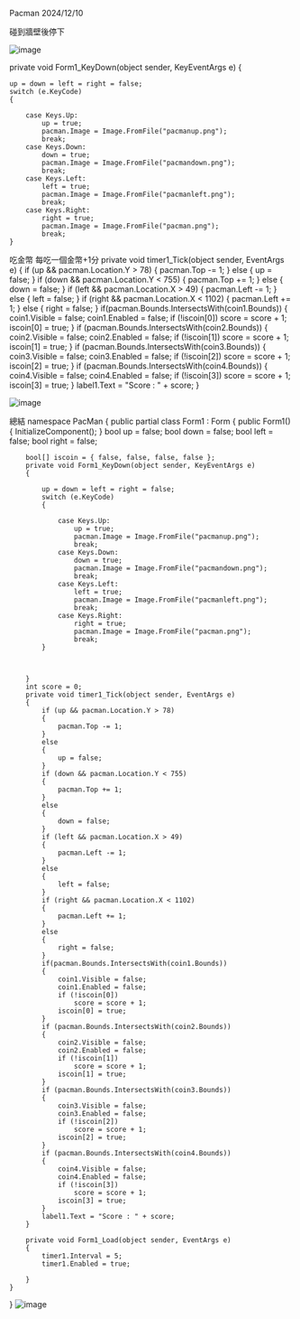 Pacman 2024/12/10


碰到牆壁後停下

![image](https://github.com/user-attachments/assets/718f7925-fc98-4d69-b902-230913fdcb8e)



private void Form1_KeyDown(object sender, KeyEventArgs e)
{

    up = down = left = right = false;
    switch (e.KeyCode)
    {

        case Keys.Up:
            up = true;
            pacman.Image = Image.FromFile("pacmanup.png");
            break;
        case Keys.Down:
            down = true;
            pacman.Image = Image.FromFile("pacmandown.png");
            break;
        case Keys.Left:
            left = true;
            pacman.Image = Image.FromFile("pacmanleft.png");
            break;
        case Keys.Right:
            right = true;
            pacman.Image = Image.FromFile("pacman.png");
            break;
    }
吃金幣 每吃一個金幣+1分
        private void timer1_Tick(object sender, EventArgs e)
    {
        if (up && pacman.Location.Y > 78)
        {
            pacman.Top -= 1;
        }
        else
        {
            up = false;
        }
        if (down && pacman.Location.Y < 755)
        {
            pacman.Top += 1;
        }
        else
        {
            down = false;
        }
        if (left && pacman.Location.X > 49)
        {
            pacman.Left -= 1;
        }
        else
        {
            left = false;
        }
        if (right && pacman.Location.X < 1102)
        {
            pacman.Left += 1;
        }
        else
        {
            right = false;
        }
        if(pacman.Bounds.IntersectsWith(coin1.Bounds))
        {
            coin1.Visible = false;
            coin1.Enabled = false;
            if (!iscoin[0])
                score = score + 1;
            iscoin[0] = true;
        }
        if (pacman.Bounds.IntersectsWith(coin2.Bounds))
        {
            coin2.Visible = false;
            coin2.Enabled = false;
            if (!iscoin[1])
                score = score + 1;
            iscoin[1] = true;
        }
        if (pacman.Bounds.IntersectsWith(coin3.Bounds))
        {
            coin3.Visible = false;
            coin3.Enabled = false;
            if (!iscoin[2])
                score = score + 1;
            iscoin[2] = true;
        }
        if (pacman.Bounds.IntersectsWith(coin4.Bounds))
        {
            coin4.Visible = false;
            coin4.Enabled = false;
            if (!iscoin[3])
                score = score + 1;
            iscoin[3] = true;
        }
        label1.Text = "Score : " + score;
    }

   ![image](https://github.com/user-attachments/assets/5c1c219f-a2c6-4852-9ead-47fe2ee309a6)

   總結
   namespace PacMan
{
    public partial class Form1 : Form
    {
        public Form1()
        {
            InitializeComponent();
        }
        bool up = false;
        bool down = false;
        bool left = false;
        bool right = false;
       
        bool[] iscoin = { false, false, false, false };
        private void Form1_KeyDown(object sender, KeyEventArgs e)
        {

            up = down = left = right = false;
            switch (e.KeyCode)
            {

                case Keys.Up:
                    up = true;
                    pacman.Image = Image.FromFile("pacmanup.png");
                    break;
                case Keys.Down:
                    down = true;
                    pacman.Image = Image.FromFile("pacmandown.png");
                    break;
                case Keys.Left:
                    left = true;
                    pacman.Image = Image.FromFile("pacmanleft.png");
                    break;
                case Keys.Right:
                    right = true;
                    pacman.Image = Image.FromFile("pacman.png");
                    break;
            }



        }
        int score = 0;
        private void timer1_Tick(object sender, EventArgs e)
        {
            if (up && pacman.Location.Y > 78)
            {
                pacman.Top -= 1;
            }
            else
            {
                up = false;
            }
            if (down && pacman.Location.Y < 755)
            {
                pacman.Top += 1;
            }
            else
            {
                down = false;
            }
            if (left && pacman.Location.X > 49)
            {
                pacman.Left -= 1;
            }
            else
            {
                left = false;
            }
            if (right && pacman.Location.X < 1102)
            {
                pacman.Left += 1;
            }
            else
            {
                right = false;
            }
            if(pacman.Bounds.IntersectsWith(coin1.Bounds))
            {
                coin1.Visible = false;
                coin1.Enabled = false;
                if (!iscoin[0])
                    score = score + 1;
                iscoin[0] = true;
            }
            if (pacman.Bounds.IntersectsWith(coin2.Bounds))
            {
                coin2.Visible = false;
                coin2.Enabled = false;
                if (!iscoin[1])
                    score = score + 1;
                iscoin[1] = true;
            }
            if (pacman.Bounds.IntersectsWith(coin3.Bounds))
            {
                coin3.Visible = false;
                coin3.Enabled = false;
                if (!iscoin[2])
                    score = score + 1;
                iscoin[2] = true;
            }
            if (pacman.Bounds.IntersectsWith(coin4.Bounds))
            {
                coin4.Visible = false;
                coin4.Enabled = false;
                if (!iscoin[3])
                    score = score + 1;
                iscoin[3] = true;
            }
            label1.Text = "Score : " + score;
        }

        private void Form1_Load(object sender, EventArgs e)
        {
            timer1.Interval = 5;
            timer1.Enabled = true;

        }
    }
}
![image](https://github.com/user-attachments/assets/2159532a-d624-4446-a176-90a659410fb0)

   
